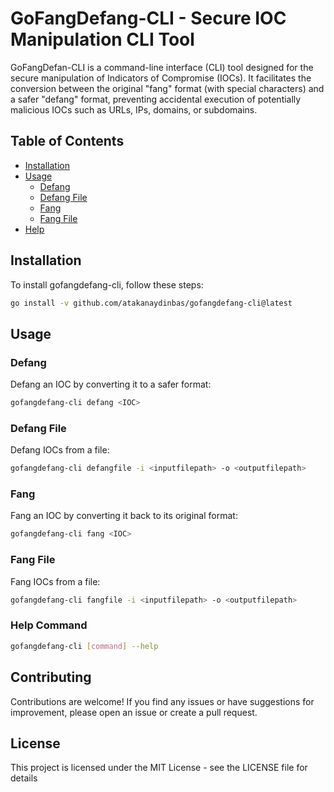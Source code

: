 # GoFangDefang-CLI - Secure IOC Manipulation CLI Tool

GoFangDefan-CLI is a command-line interface (CLI) tool designed for the secure manipulation of Indicators of Compromise (IOCs). It facilitates the conversion between the original "fang" format (with special characters) and a safer "defang" format, preventing accidental execution of potentially malicious IOCs such as URLs, IPs, domains, or subdomains.

## Table of Contents
- [Installation](#installation)
- [Usage](#usage)
  - [Defang](#defang)
  - [Defang File](#defang-file)
  - [Fang](#fang)
  - [Fang File](#fang-file)
- [Help](#help)

## Installation

To install gofangdefang-cli, follow these steps:

```bash
go install -v github.com/atakanaydinbas/gofangdefang-cli@latest
```

## Usage

### Defang

Defang an IOC by converting it to a safer format:

```bash
gofangdefang-cli defang <IOC>
```

### Defang File
Defang IOCs from a file:

``` bash
gofangdefang-cli defangfile -i <inputfilepath> -o <outputfilepath>
```

### Fang
Fang an IOC by converting it back to its original format:

``` bash
gofangdefang-cli fang <IOC>
```
### Fang File
Fang IOCs from a file:

``` bash
gofangdefang-cli fangfile -i <inputfilepath> -o <outputfilepath>
```

### Help Command
``` bash
gofangdefang-cli [command] --help
```
## Contributing
Contributions are welcome! If you find any issues or have suggestions for improvement, please open an issue or create a pull request.

## License
This project is licensed under the MIT License - see the LICENSE file for details
